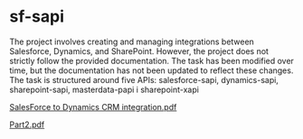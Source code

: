 # sf-sapi

The project involves creating and managing integrations between Salesforce, Dynamics, and SharePoint. However, the project does not strictly follow the provided documentation. The task has been modified over time, but the documentation has not been updated to reflect these changes. The task is structured around five APIs: salesforce-sapi, dynamics-sapi, sharepoint-sapi, masterdata-papi i sharepoint-xapi

[SalesForce to Dynamics CRM integration.pdf](https://github.com/user-attachments/files/18384223/SalesForce.to.Dynamics.CRM.integration.pdf)

[Part2.pdf](https://github.com/user-attachments/files/18384224/Part2.pdf)
